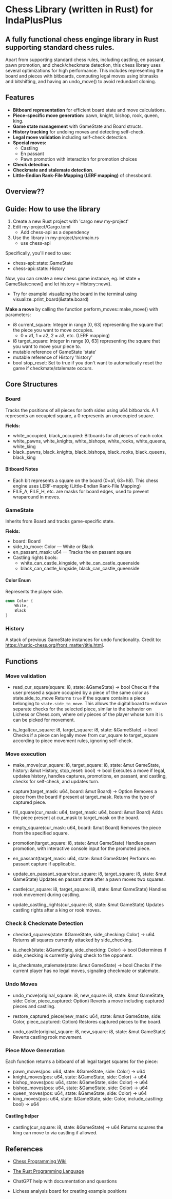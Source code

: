 # Chess Library (written in Rust) for IndaPlusPlus

## A fully functional chess enginge library in Rust supporting standard chess rules. 


Apart from supporting standard chess rules, including castling, en passant, pawn promotion, and check/checkmate detection, this chess library uses several optimizations for high performance. This includes representing the board and pieces with bitboards, computing legal moves using bitmasks and bitshifting, and having an undo_move() to avoid redundant cloning. 


## Features

* **Bitboard representation** for efficient board state and move calculations.
* **Piece-specific move generation:** pawn, knight, bishop, rook, queen, king.
* **Game state management** with GameState and Board structs.
* **History tracking** for undoing moves and detecting self-check.
* **Legal move validation** including self-check detection.
* **Special moves:**
    * Castling
    * En passant
    * Pawn promotion with interaction for promotion choices
* **Check detection**.
* **Checkmate and stalemate detection**.
* **Little-Endian Rank-File Mapping (LERF mapping)** of chessboard.


## Overview??

## Guide: How to use the library

1. Create a new Rust project with 'cargo new my-project'
2. Edit my-project/Cargo.toml 
    * Add chess-api as a dependency
3. Use the library in my-project/src/main.rs
    * use chess-api

Specifically, you'll need to use:
* chess-api::state::GameState
* chess-api::state::History

Now, you can create a new chess game instance, eg. let state = GameState::new() and
let history = History::new().
* Try for examplel visualizing the board in the terminal using visualize::print_board(&state.board)

**Make a move** by calling the function perform_moves::make_move() with parameters:
* i8 current_square: Integer in range [0, 63] representing the square that the piece you want to move occupies.
    * 0 = a1, 1 = a2, 2 = a3, etc. (LERF mapping)
* i8 target_square: Integer in range [0, 63] representing the square that you want to move your piece to.
* mutable reference of GameState 'state'
* mutable reference of History 'history'
* bool stop_reset: Set to true if you don't want to automatically reset the game if checkmate/stalemate occurs.


## Core Structures

### Board
Tracks the positions of all pieces for both sides using u64 bitboards.
A 1 represents an occupied square, a 0 represents an unoccupied square.

**Fields:**
* white_occupied, black_occupied: Bitboards for all pieces of each color.
* white_pawns, white_knights, white_bishops, white_rooks, white_queens, white_king
* black_pawns, black_knights, black_bishops, black_rooks, black_queens, black_king

#### Bitboard Notes
* Each bit represents a square on the board (0=a1, 63=h8). This chess engine uses LERF-mappig (Little-Endian Rank-File Mapping)
* FILE_A, FILE_H, etc. are masks for board edges, used to prevent wraparound in moves.


### GameState
Inherits from Board and tracks game-specific state.

**Fields:**

* board: Board
* side_to_move: Color — White or Black
* en_passant_mask: u64 — Tracks the en passant square
* Castling rights bools:
    * white_can_castle_kingside, white_can_castle_queenside
    * black_can_castle_kingside, black_can_castle_queenside

#### Color Enum
Represents the player side.

```rust
enum Color {
    White,
    Black
}
```

### History
A stack of previous GameState instances for undo functionality. Credit to: https://rustic-chess.org/front_matter/title.html.


## Functions



### Move validation

* read_cur_square(square: i8, state: &GameState) -> bool
Checks if the user pressed a square occupied by a piece of the same color as state.side_to_move Returns `true` if the square contains a piece belonging to `state.side_to_move`. This allows the digital board to enforce separate checks for the selected piece, similar to the behavior on Lichess or Chess.com, where only pieces of the player whose turn it is can be picked for movement.

* is_legal(cur_square: i8, target_square: i8, state: &GameState) -> bool
Checks if a piece can legally move from cur_square to target_square according to piece movement rules, ignoring self-check.


### Move execution
* make_move(cur_square: i8, target_square: i8, state: &mut GameState, history: &mut History, stop_reset: bool) -> bool
Executes a move if legal, updates history, handles captures, promotions, en passant, and castling, checks for self-check, and updates turn.

* capture(target_mask: u64, board: &mut Board) -> Option<i8>
Removes a piece from the board if present at target_mask. Returns the type of captured piece.

* fill_square(cur_mask: u64, target_mask: u64, board: &mut Board)
Adds the piece present at cur_mask to target_mask on the board.

* empty_square(cur_mask: u64, board: &mut Board)
Removes the piece from the specified square.

* promotion(target_square: i8, state: &mut GameState)
Handles pawn promotion, with interactive console input for the promoted piece.

* en_passant(target_mask: u64, state: &mut GameState)
Performs en passant capture if applicable.

* update_en_passant_square(cur_square: i8, target_square: i8, state: &mut GameState)
Updates en passant state after a pawn moves two squares.

* castle(cur_square: i8, target_square: i8, state: &mut GameState)
Handles rook movement during castling.

* update_castling_rights(cur_square: i8, state: &mut GameState)
Updates castling rights after a king or rook moves.

### Check & Checkmate Detection

* checked_squares(state: &GameState, side_checking: Color) -> u64
Returns all squares currently attacked by side_checking.

* is_check(state: &GameState, side_checking: Color) -> bool
Determines if side_checking is currently giving check to the opponent.

* is_checkmate_stalemate(state: &mut GameState) -> bool
Checks if the current player has no legal moves, signaling checkmate or stalemate.

### Undo Moves
* undo_move(original_square: i8, new_square: i8, state: &mut GameState, side: Color, piece_captured: Option<i8>)
Reverts a move including captured pieces and castling.

* restore_captured_piece(new_mask: u64, state: &mut GameState, side: Color, piece_captured: Option<i8>)
Restores captured pieces to the board.

* undo_castle(original_square: i8, new_square: i8, state: &mut GameState)
Reverts castling rook movement.

### Piece Move Generation
Each function returns a bitboard of all legal target squares for the piece:
* pawn_moves(pos: u64, state: &GameState, side: Color) -> u64
* knight_moves(pos: u64, state: &GameState, side: Color) -> u64
* bishop_moves(pos: u64, state: &GameState, side: Color) -> u64
* bishop_moves(pos: u64, state: &GameState, side: Color) -> u64
* queen_moves(pos: u64, state: &GameState, side: Color) -> u64
* king_moves(pos: u64, state: &GameState, side: Color, include_castling: bool) -> u64

#### Castling helper
* castling(cur_square: i8, state: &GameState) -> u64
Returns squares the king can move to via castling if allowed.


## References

- [Chess Programming Wiki](https://www.chessprogramming.org/)

- [The Rust Programming Language](https://doc.rust-lang.org/book/)

- ChatGPT help with documentation and questions

- Lichess analysis board for creating example positions